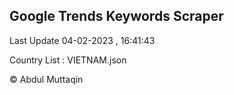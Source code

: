 

## Google Trends Keywords Scraper 
 
Last Update 04-02-2023 , 16:41:43

Country List :
VIETNAM.json



© Abdul Muttaqin 
